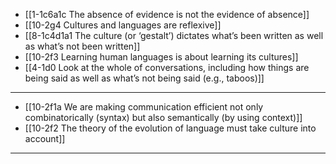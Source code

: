 - [[1-1c6a1c The absence of evidence is not the evidence of absence]]
- [[10-2g4 Cultures and languages are reflexive]]
- [[8-1c4d1a1 The culture (or ‘gestalt’) dictates what’s been written as well as what’s not been written]]
- [[10-2f3 Learning human languages is about learning its cultures]]
- [[4-1d0 Look at the whole of conversations, including how things are being said as well as what’s not being said (e.g., taboos)]]
---
- [[10-2f1a We are making communication efficient not only combinatorically (syntax) but also semantically (by using context)]]
- [[10-2f2 The theory of the evolution of language must take culture into account]]
---
